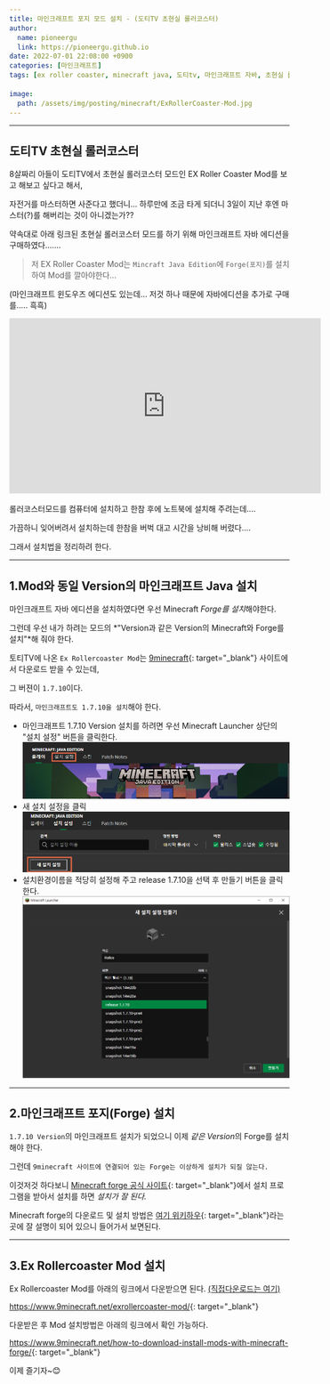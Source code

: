 ```yaml
---
title: 마인크래프트 포지 모드 설치 - (도티TV 초현실 롤러코스터)
author:
  name: pioneergu
  link: https://pioneergu.github.io
date: 2022-07-01 22:08:00 +0900
categories: [마인크래프트]
tags: [ex roller coaster, minecraft java, 도티tv, 마인크래프트 자바, 초현실 롤러코스터, 포지모드]    # TAG names should always be lowercase

image:
  path: /assets/img/posting/minecraft/ExRollerCoaster-Mod.jpg
---
```


---
## **도티TV 초현실 롤러코스터**
8살짜리 아들이 도티TV에서 초현실 롤러코스터 모드인 EX Roller Coaster Mod를 보고 해보고 싶다고 해서,

자전거를 마스터하면 사준다고 했더니... 하루만에 조금 타게 되더니 3일이 지난 후엔 마스터(?)를 해버리는 것이 아니겠는가??

약속대로 아래 링크된 초현실 롤러코스터 모드를 하기 위해 마인크래프트 자바 에디션을 구매하였다.......

> 저 EX Roller Coaster Mod는 `Mincraft Java Edition`에 `Forge(포지)`를 설치하여 Mod를 깔아야한다...

(마인크래프트 윈도우즈 에디션도 있는데... 저것 하나 때문에 자바에디션을 추가로 구매를..... 흑흑)

<div class="video">
<iframe width="560" height="315" src="https://www.youtube.com/embed/VooN8FPPvbE" title="YouTube video player" frameborder="0" allow="accelerometer; autoplay; clipboard-write; encrypted-media; gyroscope; picture-in-picture" allowfullscreen></iframe>
</div>
  

롤러코스터모드를 컴퓨터에 설치하고 한참 후에 노트북에 설치해 주려는데....

가끔하니 잊어버려서 설치하는데 한참을 버벅 대고 시간을 낭비해 버렸다....

그래서 설치법을 정리하려 한다.  

---
## **1.Mod와 동일 Version의 마인크래프트 Java 설치**
마인크래프트 자바 에디션을 설치하였다면 우선 Minecraft *Forge를 설치*해야한다.

그런데 우선 내가 하려는 모드의 *"Version과 같은 Version의 Minecraft와 Forge를 설치"*해 줘야 한다.

토티TV에 나온 `Ex Rollercoaster Mod`는 [9minecraft](https://www.9minecraft.net/exrollercoaster-mod/){: target="_blank"} 사이트에서 다운로드 받을 수 있는데,

그 버젼이 `1.7.10`이다.

따라서, `마인크래프트도 1.7.10을 설치`해야 한다.

- 마인크래프트 1.7.10 Version 설치를 하려면 우선 Minecraft Launcher 상단의 "설치 설정" 버튼을 클릭한다.
![minecraft-setting1](/assets/img/posting/minecraft/minecraft-setting1.png)
- 새 설치 설정을 클릭
![minecraft-setting2][minecraft-setting2]
- 설치환경이름을 적당히 설정해 주고 release 1.7.10을 선택 후 만들기 버튼을 클릭한다.
![minecraft-setting3][minecraft-setting3]

---
## **2.마인크래프트 포지(Forge) 설치**
`1.7.10 Version`의 마인크래프트 설치가 되었으니 이제 *같은 Version*의 Forge를 설치해야 한다.

그런데 `9minecraft 사이트에 연결되어 있는 Forge는 이상하게 설치가 되질 않는다.`

이것저것 하다보니 [Minecraft forge 공식 사이트](https://files.minecraftforge.net/net/minecraftforge/forge/index_1.7.10.html){: target="_blank"}에서 설치 프로그램을 받아서 설치를 하면 *설치가 잘 된다.*

Minecraft forge의 다운로드 및 설치 방법은 [여기 위키하우](https://ko.wikihow.com/%EB%A7%88%EC%9D%B8%ED%81%AC%EB%9E%98%ED%94%84%ED%8A%B8-%ED%8F%AC%EC%A7%80-%EC%84%A4%EC%B9%98%ED%95%98%EB%8A%94-%EB%B2%95){: target="_blank"}라는 곳에 잘 설명이 되어 있으니 들어가서 보면된다.

---
## **3.Ex Rollercoaster Mod 설치**
Ex Rollercoaster Mod를 아래의 링크에서 다운받으면 된다. [(직접다운로드는 여기)](https://files.9minecraft.net/index.php?act=dl&id=1523441083)

<https://www.9minecraft.net/exrollercoaster-mod/>{: target="_blank"}  

다운받은 후 Mod 설치방법은 아래의 링크에서 확인 가능하다.

<https://www.9minecraft.net/how-to-download-install-mods-with-minecraft-forge/>{: target="_blank"}  

이제 즐기자~😊

[minecraft-setting2]: /assets/img/posting/minecraft/minecraft-setting2.png
[minecraft-setting3]: /assets/img/posting/minecraft/minecraft-setting3.png